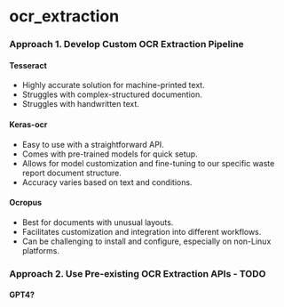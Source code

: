 # ocr_extraction


### Approach 1. Develop Custom OCR Extraction Pipeline

#### Tesseract
- Highly accurate solution for machine-printed text.
- Struggles with complex-structured documention.
- Struggles with handwritten text.

#### Keras-ocr
- Easy to use with a straightforward API.
- Comes with pre-trained models for quick setup.
- Allows for model customization and fine-tuning to our specific waste report document structure.
- Accuracy varies based on text and conditions.
  
#### Ocropus
- Best for documents with unusual layouts.
- Facilitates customization and integration into different workflows.
- Can be challenging to install and configure, especially on non-Linux platforms.



### Approach 2. Use Pre-existing OCR Extraction APIs - TODO

#### GPT4?


